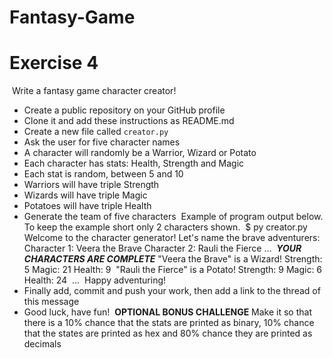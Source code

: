 # Fantasy-Game

# Exercise 4
​
Write a fantasy game character creator!
​
- Create a public repository on your GitHub profile
- Clone it and add these instructions as README.md
- Create a new file called `creator.py`
- Ask the user for five character names
- A character will randomly be a Warrior, Wizard or Potato
- Each character has stats: Health, Strength and Magic
- Each stat is random, between 5 and 10
- Warriors will have triple Strength
- Wizards will have triple Magic
- Potatoes will have triple Health
- Generate the team of five characters
​
Example of program output below. To keep the example short only 2 characters shown.
​
        $ py creator.py
        Welcome to the character generator!
        Let's name the brave adventurers:
        Character 1: Veera the Brave
        Character 2: Rauli the Fierce
        ...
​
        ***YOUR CHARACTERS ARE COMPLETE***
        "Veera the Brave" is a Wizard!
            Strength: 5
            Magic: 21
            Health: 9
​
        "Rauli the Fierce" is a Potato!
            Strength: 9
            Magic: 6
            Health: 24
​
        ...
​
        Happy adventuring!
​
- Finally add, commit and push your work, then add a link to the thread of this message
- Good luck, have fun!
​
**OPTIONAL BONUS CHALLENGE**
​
Make it so that there is a 10% chance that the stats are printed as binary, 10% chance that the states are printed as hex and 80% chance they are printed as decimals

